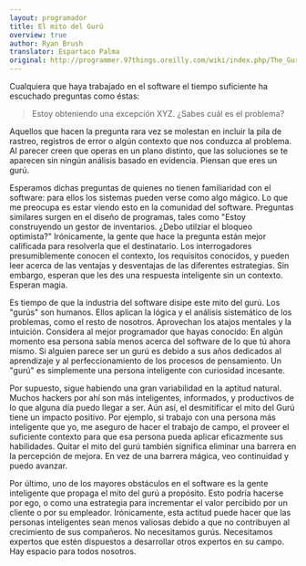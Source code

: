 ```yaml
---
layout: programador
title: El mito del Gurú
overview: true
author: Ryan Brush
translator: Espartaco Palma
original: http://programmer.97things.oreilly.com/wiki/index.php/The_Guru_Myth
---
```


Cualquiera que haya trabajado en el software el tiempo suficiente ha escuchado preguntas como éstas:

> Estoy obteniendo una excepción XYZ. ¿Sabes cuál es el problema?

Aquellos que hacen la pregunta rara vez se molestan en incluir la pila de rastreo, registros de error o algún contexto que nos conduzca al problema. Al parecer creen que operas en un plano distinto, que las soluciones se te aparecen sin ningún análisis basado en evidencia. Piensan que eres un gurú.

Esperamos dichas preguntas de quienes no tienen familiaridad con el software: para ellos los sistemas pueden verse como algo mágico. Lo que me preocupa es estar viendo esto en la comunidad del software. Preguntas similares surgen en el diseño de programas, tales como "Estoy construyendo un gestor de inventarios. ¿Debo utilziar el bloqueo optimista?" Irónicamente, la gente que hace la pregunta están mejor calificada para resolverla que el destinatario. Los interrogadores presumiblemente conocen el contexto, los requisitos conocidos, y pueden leer acerca de las ventajas y desventajas de las diferentes estrategias. Sin embargo, esperan que les des una respuesta inteligente sin un contexto. Esperan magia.

Es tiempo de que la industria del software disipe este mito del gurú. Los "gurús" son humanos. Ellos aplican la lógica y el análisis sistemático de los problemas, como el resto de nosotros. Aprovechan los atajos mentales y la intuición. Considera al mejor programador que hayas conocido: En algún momento esa persona sabía menos acerca del software de lo que tú ahora mismo. Si alguien parece ser un gurú es debido a sus años dedicados al aprendizaje y al perfeccionamiento de los procesos de pensamiento. Un "gurú" es simplemente una persona inteligente con curiosidad incesante.

Por supuesto, sigue habiendo una gran variabilidad en la aptitud natural. Muchos hackers por ahí son más inteligentes, informados, y productivos de lo que alguna día puedo llegar a ser. Aún así, el desmitificar el mito del Gurú tiene un impacto positivo. Por ejemplo, si trabajo con una persona más inteligente que yo, me aseguro de hacer el trabajo de campo, el proveer el suficiente contexto para que esa persona pueda aplicar eficazmente sus habilidades. Quitar el mito del gurú también significa eliminar una barrera en la percepción de mejora. En vez de una barrera mágica, veo continuidad y puedo avanzar.

Por último, uno de los mayores obstáculos en el software es la gente inteligente que propaga el mito del gurú a propósito. Esto podría hacerse por ego, o como una estrategia para incrementar el valor percibido por un cliente o por su empleador. Irónicamente, esta actitud puede hacer que las personas inteligentes sean menos valiosas debido a que no contribuyen al crecimiento de sus compañeros. No necesitamos gurús. Necesitamos expertos que estén dispuestos a desarrollar otros expertos en su campo. Hay espacio para todos nosotros.


